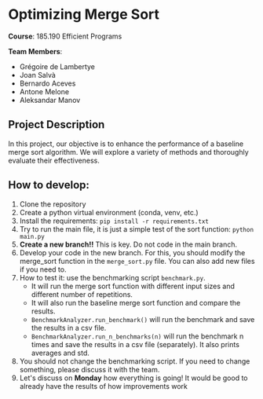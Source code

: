 # Optimizing Merge Sort

**Course**: 185.190 Efficient Programs

**Team Members**: 
  - Grégoire de Lambertye 
  - Joan Salvà
  - Bernardo Aceves
  - Antone Melone
  - Aleksandar Manov

## Project Description
In this project, our objective is to enhance the performance of a baseline merge sort algorithm. We will explore a variety of methods and thoroughly evaluate their effectiveness.

## How to develop:
1. Clone the repository
2. Create a python virtual environment (conda, venv, etc.)
3. Install the requirements: `pip install -r requirements.txt`
4. Try to run the main file, it is just a simple test of the sort function: `python main.py`
5. **Create a new branch!!** This is key. Do not code in the main branch.
6. Develop your code in the new branch. For this, you should modify the merge_sort function in the `merge_sort.py` file. You can also add new files if you need to.
7. How to test it: use the benchmarking script `benchmark.py`. 
   - It will run the merge sort function with different input sizes and different number of repetitions. 
   - It will also run the baseline merge sort function and compare the results.
   - ``BenchmarkAnalyzer.run_benchmark()`` will run the benchmark and save the results in a csv file.
   - ``BenchmarkAnalyzer.run_n_benchmarks(n)`` will run the benchmark n times and save the results in a csv file (separately). It also prints averages and std.
8. You should not change the benchmarking script. If you need to change something, please discuss it with the team.
9. Let's discuss on **Monday** how everything is going! It would be good to already have the results of how improvements work
